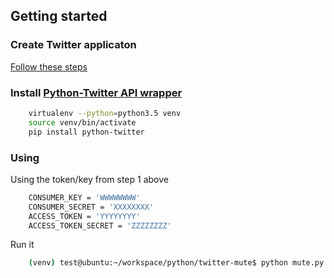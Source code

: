 ## Getting started

### Create Twitter applicaton
[Follow these steps](http://python-twitter.readthedocs.io/en/latest/getting_started.html)


### Install [Python-Twitter API wrapper](https://github.com/bear/python-twitter)

```bash
    virtualenv --python=python3.5 venv
    source venv/bin/activate
    pip install python-twitter
```

### Using

Using the token/key from step 1 above
```bash
    CONSUMER_KEY = 'WWWWWWWW'
    CONSUMER_SECRET = 'XXXXXXXX'
    ACCESS_TOKEN = 'YYYYYYYY'
    ACCESS_TOKEN_SECRET = 'ZZZZZZZZ'
```

Run it
```bash
    (venv) test@ubuntu:~/workspace/python/twitter-mute$ python mute.py
```